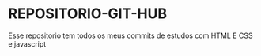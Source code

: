 # REPOSITORIO-GIT-HUB
 Esse repositorio tem todos os meus commits de estudos com HTML  E CSS e javascript
